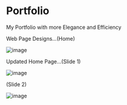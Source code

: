# Portfolio
My Portfolio with more Elegance and Efficiency


Web Page Designs...(Home)


![image](https://github.com/jayakrishnagaddam/Portfolio/assets/115868714/914562f4-8b34-4be4-9f95-d32fdc4a0ce0)



Updated Home Page...(Slide 1)


![image](https://github.com/jayakrishnagaddam/Portfolio/assets/115868714/034d0d12-6ce7-402e-b7f9-b99ca8557f2e)



(Slide 2)


![image](https://github.com/jayakrishnagaddam/Portfolio/assets/115868714/c6c8f373-b9e5-4de2-a0b5-39467c17d2a9)
